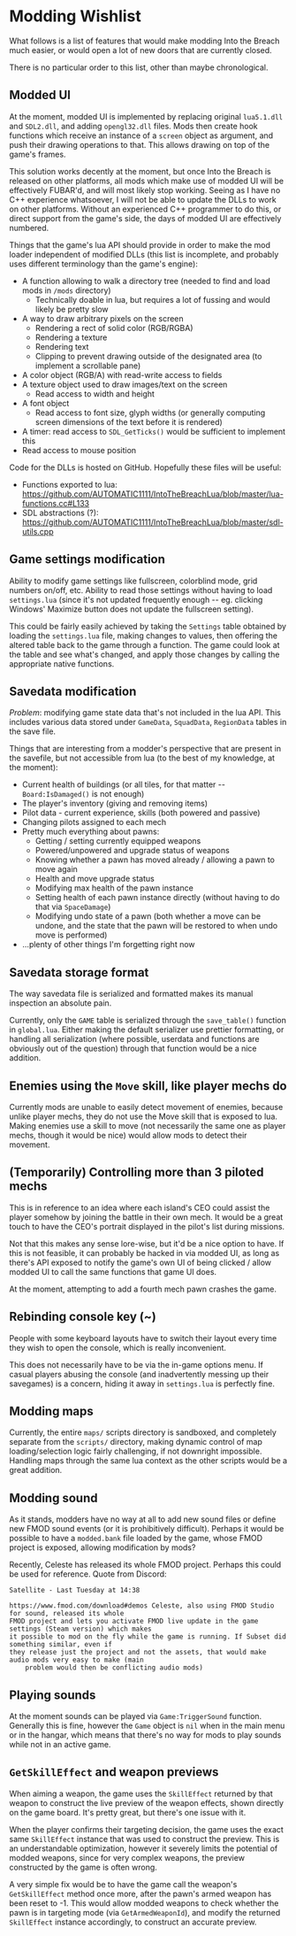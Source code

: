 # Modding Wishlist

What follows is a list of features that would make modding Into the Breach much easier, or would open a lot of new doors that are currently closed.

There is no particular order to this list, other than maybe chronological.


## Modded UI

At the moment, modded UI is implemented by replacing original `lua5.1.dll` and `SDL2.dll`, and adding `opengl32.dll` files. Mods then create hook functions which receive an instance of a `screen` object as argument, and push their drawing operations to that. This allows drawing on top of the game's frames.

This solution works decently at the moment, but once Into the Breach is released on other platforms, all mods which make use of modded UI will be effectively FUBAR'd, and will most likely stop working. Seeing as I have no C++ experience whatsoever, I will not be able to update the DLLs to work on other platforms. Without an experienced C++ programmer to do this, or direct support from the game's side, the days of modded UI are effectively numbered.

Things that the game's lua API should provide in order to make the mod loader independent of modified DLLs (this list is incomplete, and probably uses different terminology than the game's engine):
- A function allowing to walk a directory tree (needed to find and load mods in `/mods` directory)
	- Technically doable in lua, but requires a lot of fussing and would likely be pretty slow
- A way to draw arbitrary pixels on the screen
	- Rendering a rect of solid color (RGB/RGBA)
	- Rendering a texture
	- Rendering text
	- Clipping to prevent drawing outside of the designated area (to implement a scrollable pane)
- A color object (RGB/A) with read-write access to fields
- A texture object used to draw images/text on the screen
	- Read access to width and height
- A font object
	- Read access to font size, glyph widths (or generally computing screen dimensions of the text before it is rendered)
- A timer: read access to `SDL_GetTicks()` would be sufficient to implement this
- Read access to mouse position

Code for the DLLs is hosted on GitHub. Hopefully these files will be useful:
- Functions exported to lua: https://github.com/AUTOMATIC1111/IntoTheBreachLua/blob/master/lua-functions.cc#L133
- SDL abstractions (?): https://github.com/AUTOMATIC1111/IntoTheBreachLua/blob/master/sdl-utils.cpp


## Game settings modification

Ability to modify game settings like fullscreen, colorblind mode, grid numbers on/off, etc. Ability to read those settings without having to load `settings.lua` (since it's not updated frequently enough -- eg. clicking Windows' Maximize button does not update the fullscreen setting).

This could be fairly easily achieved by taking the `Settings` table obtained by loading the `settings.lua` file, making changes to values, then offering the altered table back to the game through a function. The game could look at the table and see what's changed, and apply those changes by calling the appropriate native functions.


## Savedata modification

*Problem*: modifying game state data that's not included in the lua API. This includes various data stored under `GameData`, `SquadData`, `RegionData` tables in the save file.

Things that are interesting from a modder's perspective that are present in the savefile, but not accessible from lua (to the best of my knowledge, at the moment):

- Current health of buildings (or all tiles, for that matter -- `Board:IsDamaged()` is not enough)
- The player's inventory (giving and removing items)
- Pilot data - current experience, skills (both powered and passive)
- Changing pilots assigned to each mech
- Pretty much everything about pawns:
	- Getting / setting currently equipped weapons
	- Powered/unpowered and upgrade status of weapons
	- Knowing whether a pawn has moved already / allowing a pawn to move again
	- Health and move upgrade status
	- Modifying max health of the pawn instance
	- Setting health of each pawn instance directly (without having to do that via `SpaceDamage`)
	- Modifying undo state of a pawn (both whether a move can be undone, and the state that the pawn will be restored to when undo move is performed)
- ...plenty of other things I'm forgetting right now


## Savedata storage format

The way savedata file is serialized and formatted makes its manual inspection an absolute pain.

Currently, only the `GAME` table is serialized through the `save_table()` function in `global.lua`. Either making the default serializer use prettier formatting, or handling all serialization (where possible, userdata and functions are obviously out of the question) through that function would be a nice addition.


## Enemies using the `Move` skill, like player mechs do

Currently mods are unable to easily detect movement of enemies, because unlike player mechs, they do not use the Move skill that is exposed to lua. Making enemies use a skill to move (not necessarily the same one as player mechs, though it would be nice) would allow mods to detect their movement.


## (Temporarily) Controlling more than 3 piloted mechs

This is in reference to an idea where each island's CEO could assist the player somehow by joining the battle in their own mech. It would be a great touch to have the CEO's portrait displayed in the pilot's list during missions.

Not that this makes any sense lore-wise, but it'd be a nice option to have. If this is not feasible, it can probably be hacked in via modded UI, as long as there's API exposed to notify the game's own UI of being clicked / allow modded UI to call the same functions that game UI does.

At the moment, attempting to add a fourth mech pawn crashes the game.


## Rebinding console key (~)

People with some keyboard layouts have to switch their layout every time they wish to open the console, which is really inconvenient.

This does not necessarily have to be via the in-game options menu. If casual players abusing the console (and inadvertently messing up their savegames) is a concern, hiding it away in `settings.lua` is perfectly fine.


## Modding maps

Currently, the entire `maps/` scripts directory is sandboxed, and completely separate from the `scripts/` directory, making dynamic control of map loading/selection logic fairly challenging, if not downright impossible. Handling maps through the same lua context as the other scripts would be a great addition.


## Modding sound

As it stands, modders have no way at all to add new sound files or define new FMOD sound events (or it is prohibitively difficult). Perhaps it would be possible to have a `modded.bank` file loaded by the game, whose FMOD project is exposed, allowing modification by mods?

Recently, Celeste has released its whole FMOD project. Perhaps this could be used for reference. Quote from Discord:
```
Satellite - Last Tuesday at 14:38

https://www.fmod.com/download#demos Celeste, also using FMOD Studio for sound, released its whole
FMOD project and lets you activate FMOD live update in the game settings (Steam version) which makes
it possible to mod on the fly while the game is running. If Subset did something similar, even if
they release just the project and not the assets, that would make audio mods very easy to make (main
	problem would then be conflicting audio mods)
```


## Playing sounds

At the moment sounds can be played via `Game:TriggerSound` function. Generally this is fine, however the `Game` object is `nil` when in the main menu or in the hangar, which means that there's no way for mods to play sounds while not in an active game.


## `GetSkillEffect` and weapon previews

When aiming a weapon, the game uses the `SkillEffect` returned by that weapon to construct the live preview of the weapon effects, shown directly on the game board. It's pretty great, but there's one issue with it.

When the player confirms their targeting decision, the game uses the exact same `SkillEffect` instance that was used to construct the preview. This is an understandable optimization, however it severely limits the potential of modded weapons, since for very complex weapons, the preview constructed by the game is often wrong.

A very simple fix would be to have the game call the weapon's `GetSkillEffect` method once more, after the pawn's armed weapon has been reset to -1. This would allow modded weapons to check whether the pawn is in targeting mode (via `GetArmedWeaponId`), and modify the returned `SkillEffect` instance accordingly, to construct an accurate preview.
